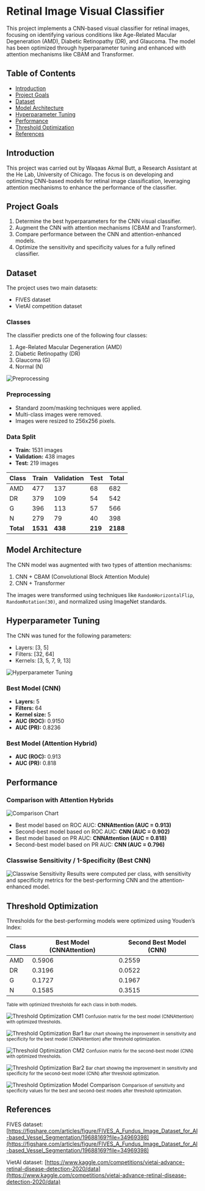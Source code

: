 # Retinal Image Visual Classifier

This project implements a CNN-based visual classifier for retinal images, focusing on identifying various conditions like Age-Related Macular Degeneration (AMD), Diabetic Retinopathy (DR), and Glaucoma. The model has been optimized through hyperparameter tuning and enhanced with attention mechanisms like CBAM and Transformer.

## Table of Contents
- [Introduction](#introduction)
- [Project Goals](#project-goals)
- [Dataset](#dataset)
- [Model Architecture](#model-architecture)
- [Hyperparameter Tuning](#hyperparameter-tuning)
- [Performance](#performance)
- [Threshold Optimization](#threshold-optimization)
- [References](#references)

## Introduction
This project was carried out by Waqaas Akmal Butt, a Research Assistant at the He Lab, University of Chicago. The focus is on developing and optimizing CNN-based models for retinal image classification, leveraging attention mechanisms to enhance the performance of the classifier.

## Project Goals
1. Determine the best hyperparameters for the CNN visual classifier.
2. Augment the CNN with attention mechanisms (CBAM and Transformer).
3. Compare performance between the CNN and attention-enhanced models.
4. Optimize the sensitivity and specificity values for a fully refined classifier.

## Dataset
The project uses two main datasets:
- FIVES dataset
- VietAI competition dataset

### Classes
The classifier predicts one of the following four classes:
1. Age-Related Macular Degeneration (AMD)
2. Diabetic Retinopathy (DR)
3. Glaucoma (G)
4. Normal (N)

![Preprocessing](fig/preprocessing.png)

### Preprocessing
- Standard zoom/masking techniques were applied.
- Multi-class images were removed.
- Images were resized to 256x256 pixels.

### Data Split
- **Train:** 1531 images
- **Validation:** 438 images
- **Test:** 219 images

| Class | Train | Validation | Test | Total |
|-------|-------|------------|------|-------|
| AMD   | 477   | 137        | 68   | 682   |
| DR    | 379   | 109        | 54   | 542   |
| G     | 396   | 113        | 57   | 566   |
| N     | 279   | 79         | 40   | 398   |
| **Total** | **1531** | **438** | **219** | **2188** |

## Model Architecture
The CNN model was augmented with two types of attention mechanisms:
1. CNN + CBAM (Convolutional Block Attention Module)
2. CNN + Transformer

The images were transformed using techniques like `RandomHorizontalFlip`, `RandomRotation(30)`, and normalized using ImageNet standards.

## Hyperparameter Tuning
The CNN was tuned for the following parameters:
- Layers: [3, 5]
- Filters: [32, 64]
- Kernels: [3, 5, 7, 9, 13]

![Hyperparameter Tuning](fig/hyper.png)

### Best Model (CNN)
- **Layers:** 5
- **Filters:** 64
- **Kernel size:** 5
- **AUC (ROC):** 0.9150
- **AUC (PR):** 0.8236

### Best Model (Attention Hybrid)
- **AUC (ROC):** 0.913
- **AUC (PR):** 0.818

## Performance
### Comparison with Attention Hybrids
![Comparison Chart](fig/augment.png)
- Best model based on ROC AUC: **CNNAttention (AUC = 0.913)**
- Second-best model based on ROC AUC: **CNN (AUC = 0.902)**
- Best model based on PR AUC: **CNNAttention (AUC = 0.818)**
- Second-best model based on PR AUC: **CNN (AUC = 0.796)**

### Classwise Sensitivity / 1-Specificity (Best CNN)
![Classwise Sensitivity](fig/sensspec.png)
Results were computed per class, with sensitivity and specificity metrics for the best-performing CNN and the attention-enhanced model.

## Threshold Optimization
Thresholds for the best-performing models were optimized using Youden’s Index:

| Class | Best Model (CNNAttention) | Second Best Model (CNN) |
|-------|---------------------------|-------------------------|
| AMD   | 0.5906                    | 0.2559                  |
| DR    | 0.3196                    | 0.0522                  |
| G     | 0.1727                    | 0.1967                  |
| N     | 0.1585                    | 0.3515                  |

<small>Table with optimized thresholds for each class in both models.</small>

![Threshold Optimization CM1](fig/cm_best.png)
<small>Confusion matrix for the best model (CNNAttention) with optimized thresholds.</small>

![Threshold Optimization Bar1](fig/bars_best.png)
<small>Bar chart showing the improvement in sensitivity and specificity for the best model (CNNAttention) after threshold optimization.</small>

![Threshold Optimization CM2](fig/cm_sbest.png)
<small>Confusion matrix for the second-best model (CNN) with optimized thresholds.</small>

![Threshold Optimization Bar2](fig/bars_sbest.png)
<small>Bar chart showing the improvement in sensitivity and specificity for the second-best model (CNN) after threshold optimization.</small>

![Threshold Optimization Model Comparison](fig/bars_comparison.png)
<small>Comparison of sensitivity and specificity values for the best and second-best models after threshold optimization.</small>

## References
FIVES dataset: [https://figshare.com/articles/figure/FIVES_A_Fundus_Image_Dataset_for_AI-based_Vessel_Segmentation/19688169?file=34969398](https://figshare.com/articles/figure/FIVES_A_Fundus_Image_Dataset_for_AI-based_Vessel_Segmentation/19688169?file=34969398)

VietAI dataset: [https://www.kaggle.com/competitions/vietai-advance-retinal-disease-detection-2020/data](https://www.kaggle.com/competitions/vietai-advance-retinal-disease-detection-2020/data)
